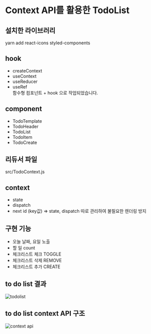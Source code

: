 # Context API를 활용한 TodoList   

## 설치한 라이브러리 
yarn add react-icons styled-components

## hook 
- createContext 
- useContext
- useReducer 
- useRef                 
함수형 컴포넌트 + hook 으로 작업되었습니다.     
   
## component
- TodoTemplate 
- TodoHeader    
- TodoList
- TodoItem
- TodoCreate

## 리듀서 파일 
src/TodoContext.js

## context     
- state
- dispatch
- next id (key값)
=> state, dispatch 따로 관리하여 불필요한 렌더링 방지 

## 구현 기능
- 오늘 날짜, 요일 노출  
- 할 일 count 
- 체크리스트 체크 TOGGLE 
- 체크리스트 삭제 REMOVE
- 체크리스트 추가 CREATE
              
## to do list 결과            
![todolist](https://user-images.githubusercontent.com/42309919/92227854-dd88be00-eee1-11ea-8400-24673a9042bf.PNG)          
                   
## to do list context API 구조              
![context api](https://user-images.githubusercontent.com/42309919/92227863-e083ae80-eee1-11ea-81ca-c06401873bd5.png)                         
